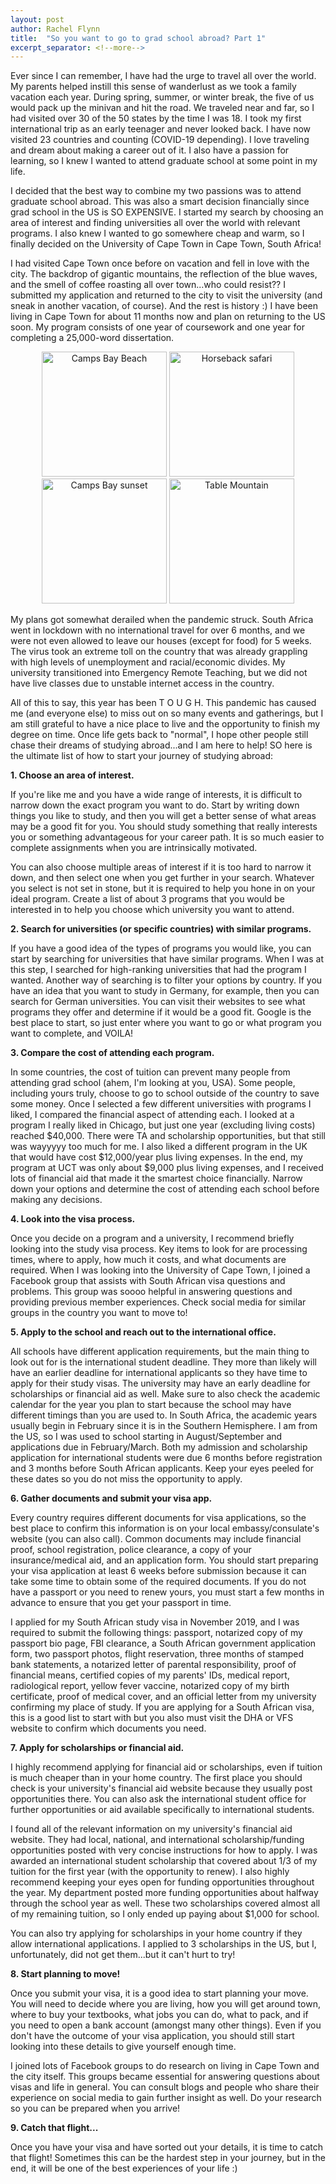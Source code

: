 ```yaml
---
layout: post
author: Rachel Flynn
title:  "So you want to go to grad school abroad? Part 1" 
excerpt_separator: <!--more-->
---
```


Ever since I can remember, I have had the urge to travel all over the world. My parents helped instill this sense of wanderlust as we took a family vacation each year. During spring, summer, or winter break, the five of us would pack up the minivan and hit the road. We traveled near and far, so I had visited over 30 of the 50 states by the time I was 18. I took my first international trip as an early teenager and never looked back. I have now visited 23 countries and counting (COVID-19 depending). I love traveling and dream about making a career out of it. I also have a passion for learning, so I knew I wanted to attend graduate school at some point in my life. 

<!--more-->

I decided that the best way to combine my two passions was to attend graduate school abroad. This was also a smart decision financially since grad school in the US is SO EXPENSIVE. I started my search by choosing an area of interest and finding universities all over the world with relevant programs. I also knew I wanted to go somewhere cheap and warm, so I finally decided on the University of Cape Town in Cape Town, South Africa! 

I had visited Cape Town once before on vacation and fell in love with the city. The backdrop of gigantic mountains, the reflection of the blue waves, and the smell of coffee roasting all over town...who could resist?? I submitted my application and returned to the city to visit the university (and sneak in another vacation, of course). And the rest is history :) I have been living in Cape Town for about 11 months now and plan on returning to the US soon. My program consists of one year of coursework and one year for completing a 25,000-word dissertation. 

<p align="center">
  <img src="https://user-images.githubusercontent.com/71097494/101783901-7f343280-3b03-11eb-8c33-324c03b558cd.JPG" alt="Camps Bay Beach" width="200" />
  <img src="https://user-images.githubusercontent.com/71097494/101786242-5fead480-3b06-11eb-9e67-f864a184da17.JPG" alt="Horseback safari" width="200" /> 
  <img src="https://user-images.githubusercontent.com/71097494/101784376-1ac5a300-3b04-11eb-989e-f5de5240ecc4.JPG" alt="Camps Bay sunset" width="200" />
  <img src="https://user-images.githubusercontent.com/71097494/101786696-e69fb180-3b06-11eb-9560-457f16ba150d.JPG" alt="Table Mountain" width="200" />
</p>

My plans got somewhat derailed when the pandemic struck. South Africa went in lockdown with no international travel for over 6 months, and we were not even allowed to leave our houses (except for food) for 5 weeks. The virus took an extreme toll on the country that was already grappling with high levels of unemployment and racial/economic divides. My university transitioned into Emergency Remote Teaching, but we did not have live classes due to unstable internet access in the country. 

All of this to say, this year has been T O U G H. This pandemic has caused me (and everyone else) to miss out on so many events and gatherings, but I am still grateful to have a nice place to live and the opportunity to finish my degree on time. Once life gets back to "normal", I hope other people still chase their dreams of studying abroad...and I am here to help! SO here is the ultimate list of how to start your journey of studying abroad: 

**1. Choose an area of interest.** 

If you're like me and you have a wide range of interests, it is difficult to narrow down the exact program you want to do. Start by writing down things you like to study, and then you will get a better sense of what areas may be a good fit for you. You should study something that really interests you or something advantageous for your career path. It is so much easier to complete assignments when you are intrinsically motivated. 

You can also choose multiple areas of interest if it is too hard to narrow it down, and then select one when you get further in your search. Whatever you select is not set in stone, but it is required to help you hone in on your ideal program. Create a list of about 3 programs that you would be interested in to help you choose which university you want to attend. 

**2. Search for universities (or specific countries) with similar programs.** 

If you have a good idea of the types of programs you would like, you can start by searching for universities that have similar programs. When I was at this step, I searched for high-ranking universities that had the program I wanted. Another way of searching is to filter your options by country. If you have an idea that you want to study in Germany, for example, then you can search for German universities. You can visit their websites to see what programs they offer and determine if it would be a good fit. Google is the best place to start, so just enter where you want to go or what program you want to complete, and VOILA! 

**3. Compare the cost of attending each program.** 

In some countries, the cost of tuition can prevent many people from attending grad school (ahem, I'm looking at you, USA). Some people, including yours truly, choose to go to school outside of the country to save some money. Once I selected a few different universities with programs I liked, I compared the financial aspect of attending each. I looked at a program I really liked in Chicago, but just one year (excluding living costs) reached $40,000. There were TA and scholarship opportunities, but that still was wayyyyy too much for me. I also liked a different program in the UK that would have cost $12,000/year plus living expenses. In the end, my program at UCT was only about $9,000 plus living expenses, and I received lots of financial aid that made it the smartest choice financially. Narrow down your options and determine the cost of attending each school before making any decisions. 

**4. Look into the visa process.** 

Once you decide on a program and a university, I recommend briefly looking into the study visa process. Key items to look for are processing times, where to apply, how much it costs, and what documents are required. When I was looking into the University of Cape Town, I joined a Facebook group that assists with South African visa questions and problems. This group was soooo helpful in answering questions and providing previous member experiences. Check social media for similar groups in the country you want to move to! 

**5. Apply to the school and reach out to the international office.**

All schools have different application requirements, but the main thing to look out for is the international student deadline. They more than likely will have an earlier deadline for international applicants so they have time to apply for their study visas. The university may have an early deadline for scholarships or financial aid as well. Make sure to also check the academic calendar for the year you plan to start because the school may have different timings than you are used to. In South Africa, the academic years usually begin in February since it is in the Southern Hemisphere. I am from the US, so I was used to school starting in August/September and applications due in February/March. Both my admission and scholarship application for international students were due 6 months before registration and 3 months before South African applicants. Keep your eyes peeled for these dates so you do not miss the opportunity to apply. 

**6. Gather documents and submit your visa app.** 

Every country requires different documents for visa applications, so the best place to confirm this information is on your local embassy/consulate's website (you can also call). Common documents may include financial proof, school registration, police clearance, a copy of your insurance/medical aid, and an application form. You should start preparing your visa application at least 6 weeks before submission because it can take some time to obtain some of the required documents. If you do not have a passport or you need to renew yours, you must start a few months in advance to ensure that you get your passport in time. 

I applied for my South African study visa in November 2019, and I was required to submit the following things: passport, notarized copy of my passport bio page, FBI clearance, a South African government application form, two passport photos, flight reservation, three months of stamped bank statements, a notarized letter of parental responsibility, proof of financial means, certified copies of my parents' IDs, medical report, radiological report, yellow fever vaccine, notarized copy of my birth certificate, proof of medical cover, and an official letter from my university confirming my place of study. If you are applying for a South African visa, this is a good list to start with but you also must visit the DHA or VFS website to confirm which documents you need.  

**7. Apply for scholarships or financial aid.**

I highly recommend applying for financial aid or scholarships, even if tuition is much cheaper than in your home country. The first place you should check is your university's financial aid website because they usually post opportunities there. You can also ask the international student office for further opportunities or aid available specifically to international students.  

I found all of the relevant information on my university's financial aid website. They had local, national, and international scholarship/funding opportunities posted with very concise instructions for how to apply. I was awarded an international student scholarship that covered about 1/3 of my tuition for the first year (with the opportunity to renew). I also highly recommend keeping your eyes open for funding opportunities throughout the year. My department posted more funding opportunities about halfway through the school year as well. These two scholarships covered almost all of my remaining tuition, so I only ended up paying about $1,000 for school. 

You can also try applying for scholarships in your home country if they allow international applications. I applied to 3 scholarships in the US, but I, unfortunately, did not get them...but it can't hurt to try! 

**8. Start planning to move!** 

Once you submit your visa, it is a good idea to start planning your move. You will need to decide where you are living, how you will get around town, where to buy your textbooks, what jobs you can do, what to pack, and if you need to open a bank account (amongst many other things). Even if you don't have the outcome of your visa application, you should still start looking into these details to give yourself enough time.  

I joined lots of Facebook groups to do research on living in Cape Town and the city itself. This groups became essential for answering questions about visas and life in general. You can consult blogs and people who share their experience on social media to gain further insight as well. Do your research so you can be prepared when you arrive!  

**9. Catch that flight...** 

Once you have your visa and have sorted out your details, it is time to catch that flight! Sometimes this can be the hardest step in your journey, but in the end, it will be one of the best experiences of your life :) 

